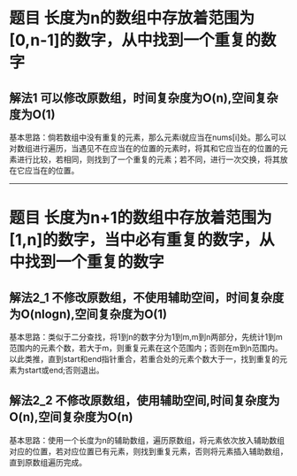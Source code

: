 # 题目 长度为n的数组中存放着范围为[0,n-1]的数字，从中找到一个重复的数字

## 解法1 可以修改原数组，时间复杂度为O(n),空间复杂度为O(1)
基本思路：倘若数组中没有重复的元素，那么元素i就应当在nums[i]处。那么可以对数组进行遍历，当遇见不在应当在的位置的元素时，将其和它应当在的位置的元素进行比较，若相同，则找到了一个重复的元素；若不同，进行一次交换，将其放在它应当在的位置。

---
# 题目 长度为n+1的数组中存放着范围为[1,n]的数字，当中必有重复的数字，从中找到一个重复的数字

## 解法2_1 不修改原数组，不使用辅助空间，时间复杂度为O(nlogn),空间复杂度为O(1)
基本思路：类似于二分查找，将1到n的数字分为1到m,m到n两部分，先统计1到m范围内的元素个数，若大于m，则重复元素在这个范围内；否则在m到n范围内。以此类推，直到start和end指针重合，若重合处的元素个数大于一，找到重复的元素为start或end;否则退出。


## 解法2_2 不修改原数组，使用辅助空间,时间复杂度为O(n),空间复杂度为O(n)
基本思路：使用一个长度为n的辅助数组，遍历原数组，将元素依次放入辅助数组对应的位置，若对应位置已有元素，则找到重复元素，否则将元素插入辅助数组，直到原数组遍历完成。